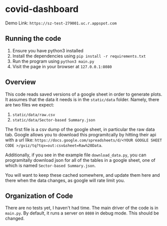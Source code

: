 # covid-dashboard

Demo Link: `https://sz-test-279001.uc.r.appspot.com`

## Running the code

1. Ensure you have python3 installed
2. Install the dependencies using `pip install -r requirements.txt`
3. Run the program using `python3 main.py`
4. Visit the page in your browser at `127.0.0.1:8080`

## Overview

This code reads saved versions of a google sheet in order to generate plots. It assumes that the data it needs is in the `static/data` folder. Namely, there are two files we expect:
1. `static/data/raw.csv`
2. `static/data/Sector-based Summary.json`

The first file is a csv dump of the google sheet, in particular the raw data tab. Google allows you to download this programitcally by hitting their api with a url like:
`https://docs.google.com/spreadsheets/d/<YOUR GOOGLE SHEET CODE >/gviz/tq?tqx=out:csv&sheet=Raw%20Data`.

Additionally, if you see in the example file `download_data.py`, you can programitally download json for all of the tables in a google sheet, one of which is named `Sector-based Summary.json`.

You will want to keep these cached somewhere, and update them here and there when the data changes, as google will rate limit you.

## Organization of Code
There are no tests yet, I haven't had time. The main driver of the code is in `main.py`. By default, it runs a server on `8080` in debug mode. This should be changed.